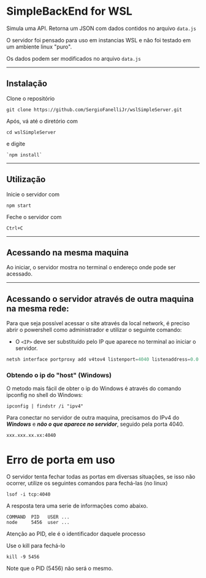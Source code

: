 # SimpleBackEnd for WSL

Simula uma API. Retorna um JSON com dados contidos no arquivo `data.js`

O servidor foi pensado para uso em instancias WSL e não foi testado em um ambiente linux "puro".

Os dados podem ser modificados no arquivo `data.js`

---

## Instalação

Clone o repositório

    git clone https://github.com/SergioFanelliJr/wslSimpleServer.git

Após, vá até o diretório com
    
    cd wslSimpleServer


 e digite 

    `npm install` 

---
## Utilização

Inicie o servidor com 
    
    npm start

Feche o servidor com

    Ctrl+C 

---
## Acessando na mesma maquina

Ao iniciar, o servidor mostra no terminal o endereço onde pode ser acessado.

---

## Acessando o servidor através de outra maquina na mesma rede:

Para que seja possível acessar o site através da local network, é preciso abrir o powershell como administrador e utilizar o seguinte comando:

- O `<IP>` deve ser substituído pelo IP que aparece no terminal ao iniciar o servidor.

```powershell	
netsh interface portproxy add v4tov4 listenport=4040 listenaddress=0.0.0.0 connectport=4040 connectaddress=<ip>
```

### **Obtendo o ip do "host" (Windows)**

O metodo mais fácil de obter o ip do Windows é através do comando ipconfig no shell do Windows:

    ipconfig | findstr /i "ipv4"

Para conectar no servidor de outra maquina, precisamos do IPv4 do _**Windows**_ e ***não o que aparece no servidor***, seguido pela porta 4040.

    xxx.xxx.xx.xx:4040

# Erro de porta em uso

O servidor tenta fechar todas as portas em diversas situações, se isso não ocorrer, utilize os seguintes comandos para fechá-las (no linux)

    lsof -i tcp:4040

A resposta tera uma serie de informações como abaixo.

    COMMAND  PID   USER ...
    node     5456  user ...
Atenção ao PID, ele é o identificador daquele processo

Use o kill para fechá-lo

    kill -9 5456

Note que o PID (5456) não será o mesmo.

